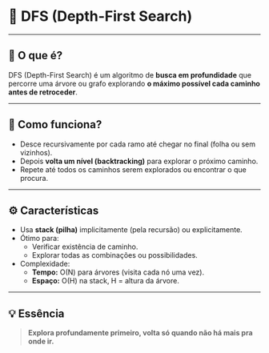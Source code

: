 # 🌳 DFS (Depth-First Search)

---

## 🚀 O que é?
DFS (Depth-First Search) é um algoritmo de **busca em profundidade** que percorre uma árvore ou grafo explorando **o máximo possível cada caminho antes de retroceder**.

---

## 🔄 Como funciona?
- Desce recursivamente por cada ramo até chegar no final (folha ou sem vizinhos).
- Depois **volta um nível (backtracking)** para explorar o próximo caminho.
- Repete até todos os caminhos serem explorados ou encontrar o que procura.

---

## ⚙️ Características
- Usa **stack (pilha)** implicitamente (pela recursão) ou explicitamente.
- Ótimo para:
  - Verificar existência de caminho.
  - Explorar todas as combinações ou possibilidades.
- Complexidade:
  - **Tempo:** O(N) para árvores (visita cada nó uma vez).
  - **Espaço:** O(H) na stack, H = altura da árvore.

---

## 💡 Essência
> **Explora profundamente primeiro, volta só quando não há mais pra onde ir.**
